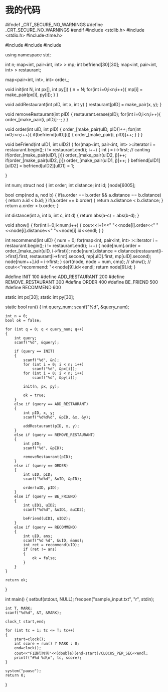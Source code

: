 # 我的代码
#ifndef _CRT_SECURE_NO_WARNINGS
#define _CRT_SECURE_NO_WARNINGS
#endif
#include <stdlib.h>
#include <stdio.h>
#include<time.h>

#include <iostream>
#include <map>
#include <algorithm>

using namespace std;

int n;
map<int, pair<int, int> > mp;
int befriend[30][30];
map<int, pair<int, int> > restaurant;

map<pair<int, int>, int> order_;

void init(int N, int px[], int py[])
{
	n = N;
	for(int i=0;i<n;i++){
		mp[i] = make_pair(px[i], py[i]);
	}
}

void addRestaurant(int pID, int x, int y)
{
	restaurant[pID] = make_pair(x, y);
}

void removeRestaurant(int pID)
{
	restaurant.erase(pID);
	for(int i=0;i<n;i++){
		order_[make_pair(i, pID)]--;
	}
}

void order(int uID, int pID)
{
	order_[make_pair(uID, pID)]++;
	for(int i=0;i<n;i++){
		if(befriend[uID][i]) {
			order_[make_pair(i, pID)]++;
		}
	}
}

void beFriend(int uID1, int uID2)
{
	for(map<int, pair<int, int> >::iterator i = restaurant.begin(); i != restaurant.end(); i++) {
		int j = i->first; // canting
		if(order_[make_pair(uID1, j)]) order_[make_pair(uID2, j)]++;
		if(order_[make_pair(uID2, j)]) order_[make_pair(uID1, j)]++;
	}
	befriend[uID1][uID2] = befriend[uID2][uID1] = 1;

}

int num;
struct nod
{
	int order;
	int distance;
	int id;
}node[6005];

bool cmp(nod a, nod b) {
	if(a.order == b.order && a.distance == b.distance) {
		return a.id < b.id;
	}
	if(a.order == b.order) {
		return a.distance < b.distance;
	}
	return a.order > b.order;
}

int distance(int a, int b, int c, int d) {
	return abs(a-c) + abs(b-d);
}

void show() {
	for(int i=0;i<num;i++) {
		cout<<i+1<<" "<<node[i].order<<" "<<node[i].distance<<" "<<node[i].id<<endl;
	}
}

int recommend(int uID)
{
	num = 0;
	for(map<int, pair<int, int> >::iterator i = restaurant.begin(); i != restaurant.end(); i++) {
		node[num].order = order_[make_pair(uID, i->first)];
		node[num].distance = distance(restaurant[i->first].first, restaurant[i->first].second, mp[uID].first, mp[uID].second);
		node[num++].id = i->first;
	}
	sort(node, node + num, cmp);
	// show();
	// cout<<"recommend: "<<node[9].id<<endl;
	return node[9].id;
}

#define INIT 100
#define ADD_RESTAURANT 200
#define REMOVE_RESTAURANT 300
#define ORDER 400
#define BE_FRIEND 500
#define RECOMMEND 600

static int px[30];
static int py[30];

static bool run()
{
	int query_num;
	scanf("%d", &query_num);

	int n = 0;
	bool ok = false;

	for (int q = 0; q < query_num; q++)
	{
		int query;
		scanf("%d", &query);

		if (query == INIT)
		{
			scanf("%d", &n);
			for (int i = 0; i < n; i++)
				scanf("%d", &px[i]);
			for (int i = 0; i < n; i++)
				scanf("%d", &py[i]);

			init(n, px, py);

			ok = true;
		}
		else if (query == ADD_RESTAURANT)
		{
			int pID, x, y;
			scanf("%d%d%d", &pID, &x, &y);

			addRestaurant(pID, x, y);
		}
		else if (query == REMOVE_RESTAURANT)
		{
			int pID;
			scanf("%d", &pID);

			removeRestaurant(pID);
		}
		else if (query == ORDER)
		{
			int uID, pID;
			scanf("%d%d", &uID, &pID);

			order(uID, pID);
		}
		else if (query == BE_FRIEND)
		{
			int uID1, uID2;
			scanf("%d%d", &uID1, &uID2);

			beFriend(uID1, uID2);
		}
		else if (query == RECOMMEND)
		{
			int uID, ans;
			scanf("%d %d", &uID, &ans);
			int ret = recommend(uID);
			if (ret != ans)
			{
				ok = false;
			}
		}
	}

	return ok;
}

int main()
{
	setbuf(stdout, NULL);
	freopen("sample_input.txt", "r", stdin);

	int T, MARK;
	scanf("%d%d", &T, &MARK);

	clock_t start,end;

	for (int tc = 1; tc <= T; tc++)
	{
		start=clock(); 
		int score = run() ? MARK : 0;
		end=clock();
		cout<<"F1运行时间"<<(double)(end-start)/CLOCKS_PER_SEC<<endl;
		printf("#%d %d\n", tc, score);
	}
	
	system("pause");
	return 0;
}
